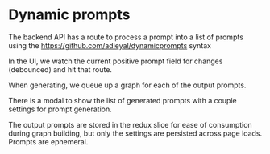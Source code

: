 # Dynamic prompts

The backend API has a route to process a prompt into a list of prompts using the https://github.com/adieyal/dynamicprompts syntax

In the UI, we watch the current positive prompt field for changes (debounced) and hit that route.

When generating, we queue up a graph for each of the output prompts.

There is a modal to show the list of generated prompts with a couple settings for prompt generation.

The output prompts are stored in the redux slice for ease of consumption during graph building, but only the settings are persisted across page loads. Prompts are ephemeral.

